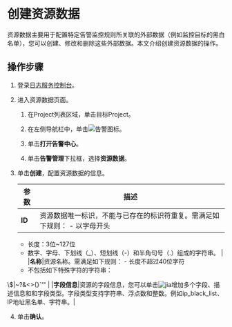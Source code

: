 # 创建资源数据

资源数据主要用于配置特定告警监控规则所关联的外部数据（例如监控目标的黑白名单），您可以创建、修改和删除这些外部数据。本文介绍创建资源数据的操作。

## 操作步骤

1.  登录[日志服务控制台](https://sls.console.aliyun.com)。

2.  进入资源数据页面。

    1.  在Project列表区域，单击目标Project。

    2.  在左侧导航栏中，单击![告警](https://static-aliyun-doc.oss-accelerate.aliyuncs.com/assets/img/zh-CN/9918525161/p110115.png)图标。

    3.  单击**打开告警中心**。

    4.  单击**告警管理**下拉框，选择**资源数据**。

3.  单击**创建**，配置资源数据的信息。

    |参数|描述|
    |--|--|
    |**ID**|资源数据唯一标识，不能与已存在的标识符重复。需满足如下规则：    -   以字母开头
    -   长度：3位~127位
    -   数字、字母、下划线（\_）、短划线（-）和半角句号（.）组成的字符串。 |
    |**名称**|资源名称。需满足如下规则：    -   长度不超过40位字符
    -   不包括如下特殊字符的字符串：

\\$\|~?&<\>\{\}\`'" |
    |**字段信息**|资源的字段信息，您可以单击![jia](https://static-aliyun-doc.oss-accelerate.aliyuncs.com/assets/img/zh-CN/2746165161/p249352.png)增加多个字段、描述信息和和字段类型。字段类型支持字符串、浮点数和整数。例如ip\_black\_list、IP地址黑名单、字符串。|

4.  单击**确认**。


